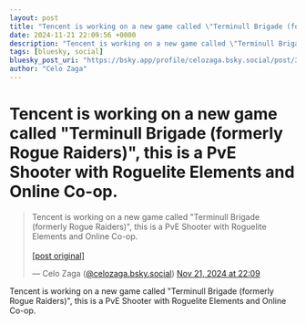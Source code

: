 ```yaml
---
layout: post
title: "Tencent is working on a new game called \"Terminull Brigade (formerly Rogue Raiders)\", this is a PvE Shooter with Roguelite Elements and Online Co-op."
date: 2024-11-21 22:09:56 +0000
description: "Tencent is working on a new game called \"Terminull Brigade (formerly Rogue Raiders)\", this is a PvE Shooter with Roguelite Elements and Online Co-op."
tags: [bluesky, social]
bluesky_post_uri: "https://bsky.app/profile/celozaga.bsky.social/post/3lbii56r7qs24"
author: "Celo Zaga"
---
```


<h1 class="bluesky-post-title">Tencent is working on a new game called "Terminull Brigade (formerly Rogue Raiders)", this is a PvE Shooter with Roguelite Elements and Online Co-op.</h1>


<blockquote class="bluesky-embed" data-bluesky-uri="at://did:plc:lmh6rennptq77inaztnovw4b/app.bsky.feed.post/3lbii56r7qs24" data-bluesky-embed-color-mode="system">
<p lang="">Tencent is working on a new game called "Terminull Brigade (formerly Rogue Raiders)", this is a PvE Shooter with Roguelite Elements and Online Co-op.<br><br><a href="https://bsky.app/profile/celozaga.bsky.social/post/3lbii56r7qs24">[post original]</a></p>
&mdash; Celo Zaga (<a href="https://bsky.app/profile/did:plc:lmh6rennptq77inaztnovw4b">@celozaga.bsky.social</a>) <a href="https://bsky.app/profile/celozaga.bsky.social/post/3lbii56r7qs24">Nov 21, 2024 at 22:09</a>
</blockquote>
<script async src="https://embed.bsky.app/static/embed.js" charset="utf-8"></script>


<p class="bluesky-post-description">Tencent is working on a new game called "Terminull Brigade (formerly Rogue Raiders)", this is a PvE Shooter with Roguelite Elements and Online Co-op.</p>
